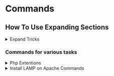 # Commands
## How To Use Expanding Sections
<details>
  <summary>Expand Tricks</summary>
  # How to add a collapsible section in markdown
## 1. Example
<details>
  <summary>Click me</summary>

  ### Heading
  1. Foo
  2. Bar
     * Baz
     * Qux

  ### Some Javascript
  ```js
  function logSomething(something) {
    console.log('Something', something);
  }
  ```
</details>


## 2. Code/Markdown
````md
<details>
  <summary>Click me</summary>
  
  ### Heading
  1. Foo
  2. Bar
     * Baz
     * Qux

  ### Some Javascript
  ```js
  function logSomething(something) {
    console.log('Something', something);
  }
  ```
</details>
````

## 3. Tips & Tricks
Discover some handy customizations for your collapsible sections.

### 3.1 Expand by Default
To have a collapsible section expanded by default, simply include the 'open' attribute within the `<details>` tag:

<details open>
  <summary>Hello</summary>
  World!
</details>

```
<details open>
  <summary>Hello</summary>
  World!
</details>
```

### 3.2 Customize Clickable Text
You can modify the appearance of the clickable text by adding styling inside the `<summary>` tags:

<details>
  <summary><i>Wow, so fancy</i></summary>
  <b>WOW, SO BOLD</b>
</details>

```
<details>
  <summary><i>Wow, so fancy</i></summary>
  <b>WOW, SO BOLD</b>
</details>
```

### 3.3 Nested Collapsible Sections
NB: When including headings within collapsible sections, remember to add a new line after the `<summary>` tag.

<details>
<summary>Section A</summary>
<details>
<summary>Section A.B</summary>
<details>
<summary>Section A.B.C</summary>
<details>
<summary>Section A.B.C.D</summary>
  Done!
</details>
</details>
</details>
</details>

```
<details>
<summary>Section A</summary>
<details>
<summary>Section A.B</summary>
<details>
<summary>Section A.B.C</summary>
<details>
<summary>Section A.B.C.D</summary>
  Done!
</details>
</details>
</details>
</details>
```

## Troubleshooting
- If certain markdown or styling, such as `# My Title`, fails to render in the collapsible section, try adding a line break after the `</summary>` tag.
- If your section fails to render, it might be malformed. Consider copying the functional examples provided here and building from there!

  
</details>

### Commands for various tasks

<details>
  <summary>Php Extentions</summary>

  ```
sudo apt-get install -y php8.3-simplexml
sudo apt-get install -y php8.3-dom
sudo apt-get install -y php8.3-mbstring
sudo apt-get install -y php8.3-mbstring
sudo apt-get install -y php8.3-mb
sudo apt-get install -y php8.3-curl
sudo apt-get install -y php8.3-gd
sudo apt-get install -y php8.3-zip
sudo apt-get install -y php8.3-bcmath
sudo apt-get install -y php8.3-pdo_sqlite
sudo apt-get install -y php8.3-intl
sudo apt-get install -y php8.3-libxml 
sudo apt-get install -y php8.3-mbstring 
sudo apt-get install -y php8.3-mysqli 
sudo apt-get install -y php8.3-mysqlnd 
sudo apt-get install -y php8.3-openssl 
sudo apt-get install -y php8.3-PDO 
sudo apt-get install -y php8.3-pdo_mysql 
sudo apt-get install -y php8.3-pdo_sqlite
sudo apt-get install -y php8.3-sqlite
```
</details>

<details>
  <summary>Install LAMP on Apache Commands</summary>

  ``` 
sudo apt update && sudo apt -y upgrade
``` 
``` 
sudo apt -y install apache2
``` 
``` 
sudo ufw app list
``` 
``` 
sudo ufw allow in "Apache"
``` 
``` 
sudo apt -y install mysql-server
``` 
``` 
sudo mysql
``` 
``` 
ALTER USER 'root'@'localhost' IDENTIFIED WITH mysql_native_password BY 'password';
``` 
``` 
sudo mysql_secure_installation
``` 
``` 
sudo apt -y install php libapache2-mod-php php-mysql bcmath bz2 Core ctype curl date dom exif fileinfo filter ftp gd hash iconv imagick json libxml mbstring mysqli mysqlnd openssl PDO pdo_mysql pdo_sqlite Phar posix readline Reflection session SimpleXML SPL sqlite3 standard tokenizer wddx xml xmlreader xmlwriter xsl zip zlib
``` 
``` 
sudo mkdir /var/www/your_domain
``` 
``` 
sudo chown -R $USER:$USER /var/www/your_domain
``` 
``` 
sudo nano /etc/apache2/sites-available/your_domain.conf
``` 
``` 
<VirtualHost *:80>
     ServerName your_domain
     ServerAlias www.your_domain
     ServerAdmin webmaster@localhost
     DocumentRoot /var/www/your_domain
     ErrorLog ${APACHE_LOG_DIR}/error.log
     CustomLog ${APACHE_LOG_DIR}/access.log combined
</VirtualHost>
```
```
sudo a2ensite your_domain
```
```
sudo a2dissite 000-default
``` 
```
sudo apache2ctl configtest
``` 
``` 
sudo systemctl reload apache2
``` 
``` 
nano /var/www/your_domain/index.html
``` 
```
<html>
   <head>
     <title>your_domain website</title>
   </head>
   <body>
     <h1>Hello World!</h1>
     <p>This is the landing page of <strong>your_domain</strong>.</p>
   </body>
</html>
``` 
``` 
CREATE DATABASE example_database;
``` 
``` 
CREATE USER 'example_user'@'%' IDENTIFIED BY 'password';
``` 
``` 
ALTER USER 'root'@'localhost' IDENTIFIED WITH mysql_native_password BY 'password';
``` 
``` 
GRANT ALL ON example_database.* TO 'example_user'@'%';
``` 
</details>
